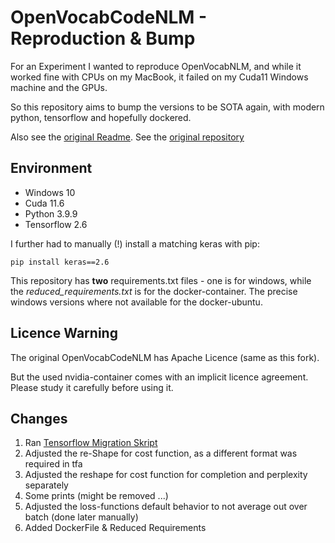# OpenVocabCodeNLM - Reproduction & Bump

For an Experiment I wanted to reproduce OpenVocabNLM, 
and while it worked fine with CPUs on my MacBook, 
it failed on my Cuda11 Windows machine and the GPUs. 

So this repository aims to bump the versions to be SOTA again, 
with modern python, tensorflow and hopefully dockered. 

Also see the [original Readme](./original_README.md).
See the [original repository](https://github.com/mast-group/OpenVocabCodeNLM)

## Environment

- Windows 10
- Cuda 11.6
- Python 3.9.9
- Tensorflow 2.6

I further had to manually (!) install a matching keras with pip:

``` 
pip install keras==2.6
```

This repository has **two** requirements.txt files - one is for windows, while the *reduced_requirements.txt* is for the docker-container.
The precise windows versions where not available for the docker-ubuntu. 

## Licence Warning

The original OpenVocabCodeNLM has Apache Licence (same as this fork).

But the used nvidia-container comes with an implicit licence agreement. Please study it carefully before using it.

## Changes

1. Ran [Tensorflow Migration Skript](https://blog.tensorflow.org/2019/02/upgrading-your-code-to-tensorflow-2-0.html)
2. Adjusted the re-Shape for cost function, as a different format was required in tfa
3. Adjusted the reshape for cost function for completion and perplexity separately
4. Some prints (might be removed ...)
5. Adjusted the loss-functions default behavior to not average out over batch (done later manually)
6. Added DockerFile & Reduced Requirements